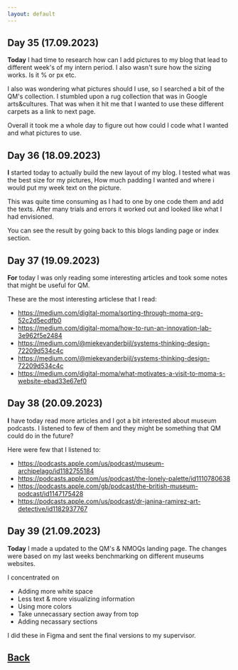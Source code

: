 ```yaml
---
layout: default
---
```


## Day 35 (17.09.2023)

<b>Today</b> I had time to research how can I add pictures to my blog that lead to different week's of my intern period. I also wasn't sure how the sizing works. Is it % or px etc.

I also was wondering what pictures should I use, so I searched a bit of the QM's collection. I stumbled upon a rug collection that was in Google arts&cultures. That was when it hit me that I wanted to use these different carpets as a link to next page.

Overall it took me a whole day to figure out how could I code what I wanted and what pictures to use.

## Day 36 (18.09.2023)

<b>I</b> started today to actually build the new layout of my blog. I tested what was the best size for my pictures, How much padding I wanted and where i would put my week text on the picture. 

This was quite time consuming as I had to one by one code them and add the texts. After many trials and errors it worked out and looked like what I had envisioned.

You can see the result by going back to this blogs landing page or index section.


## Day 37 (19.09.2023)

<b>For</b> today I was only reading some interesting articles and took some notes that might be useful for QM.

These are the most interesting articlese that I read:

- https://medium.com/digital-moma/sorting-through-moma-org-52c2d5ecdfb0
- https://medium.com/digital-moma/how-to-run-an-innovation-lab-3e962f5e2484
- https://medium.com/@miekevanderbijl/systems-thinking-design-72209d534c4c
- https://medium.com/@miekevanderbijl/systems-thinking-design-72209d534c4c
- https://medium.com/digital-moma/what-motivates-a-visit-to-moma-s-website-ebad33e67ef0

## Day 38 (20.09.2023)

<b>I</b> have today read more articles and I got a bit interested about museum podcasts. I listened to few of them and they might be something that QM could do in the future?

Here were few that I listened to:

- https://podcasts.apple.com/us/podcast/museum-archipelago/id1182755184
- https://podcasts.apple.com/us/podcast/the-lonely-palette/id1110780638
- https://podcasts.apple.com/gb/podcast/the-british-museum-podcast/id1147175428
- https://podcasts.apple.com/us/podcast/dr-janina-ramirez-art-detective/id1182937767

 ## Day 39 (21.09.2023)

 <b>Today</b> I made a updated to the QM's & NMOQs landing page. The changes were based on my last weeks benchmarking on different museums websites.

 I concentrated on

 * Adding more white space
 * Less text & more visualizing information
 * Using more colors
 * Take unnecassary section away from top
 * Adding necassary sections

  I did these in Figma and sent the final versions to my supervisor.


## [Back](./)
